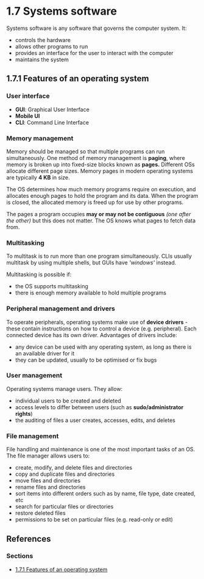 # 1.7 Systems software

Systems software is any software that governs the computer system. It:
 - controls the hardware
 - allows other programs to run
 - provides an interface for the user to interact with the computer
 - maintains the system

## 1.7.1 Features of an operating system

### User interface

 - **GUI**: Graphical User Interface
 - **Mobile UI**
 - **CLI**: Command Line Interface

### Memory management

Memory should be managed so that multiple programs can run simultaneously. One method of memory management is **paging**, where memory is broken up into fixed-size blocks known as **pages.** Different OSs allocate different page sizes. Memory pages in modern operating systems are typically **4 KB** in size.

The OS determines how much memory programs require on execution, and allocates enough pages to hold the program and its data. When the program is closed, the allocated memory is freed up for use by other programs.

The pages a program occupies **may or may not be contiguous** *(one after the other)* but this does not matter. The OS knows what pages to fetch data from.

### Multitasking

To multitask is to run more than one program simultaneously. CLIs usually multitask by using multiple shells, but GUIs have *'windows'* instead.

Multitasking is possible if:
 - the OS supports multitasking
 - there is enough memory available to hold multiple programs

### Peripheral management and drivers

To operate peripherals, operating systems make use of **device drivers** - these contain instructions on how to control a device (e.g. peripheral). Each connected device has its own driver. Advantages of drivers include:
 - any device can be used with any operating system, as long as there is an available driver for it
 - they can be updated, usually to be optimised or fix bugs

### User management

Operating systems manage users. They allow:
 - individual users to be created and deleted
 - access levels to differ between users (such as **sudo/administrator rights**)
 - the auditing of files a user creates, accesses, edits, and deletes

### File management

File handling and maintenance is one of the most important tasks of an OS. The file manager allows users to:
 - create, modify, and delete files and directories
 - copy and duplicate files and directories
 - move files and directories
 - rename files and directories
 - sort items into different orders such as by name, file type, date created, etc
 - search for particular files or directories
 - restore deleted files
 - permissions to be set on particular files (e.g. read-only or edit)

## References

### Sections

 - [1.7.1 Features of an operating system](https://www.bbc.co.uk/bitesize/guides/zmqw7p3/revision/2)
